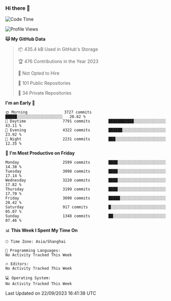 ### Hi there 👋

<!--
**qbosen/qbosen** is a ✨ _special_ ✨ repository because its `README.md` (this file) appears on your GitHub profile.

Here are some ideas to get you started:

- 🔭 I’m currently working on ...
- 🌱 I’m currently learning ...
- 👯 I’m looking to collaborate on ...
- 🤔 I’m looking for help with ...
- 💬 Ask me about ...
- 📫 How to reach me: ...
- 😄 Pronouns: ...
- ⚡ Fun fact: ...
-->

<!--START_SECTION:waka-->
![Code Time](http://img.shields.io/badge/Code%20Time-2%2C111%20hrs%2036%20mins-blue)

![Profile Views](http://img.shields.io/badge/Profile%20Views-0-blue)

**🐱 My GitHub Data** 

> 📦 435.4 kB Used in GitHub's Storage 
 > 
> 🏆 476 Contributions in the Year 2023
 > 
> 🚫 Not Opted to Hire
 > 
> 📜 101 Public Repositories 
 > 
> 🔑 34 Private Repositories 
 > 
**I'm an Early 🐤** 

```text
🌞 Morning                3727 commits        █████░░░░░░░░░░░░░░░░░░░░   20.62 % 
🌆 Daytime                7791 commits        ███████████░░░░░░░░░░░░░░   43.11 % 
🌃 Evening                4322 commits        ██████░░░░░░░░░░░░░░░░░░░   23.92 % 
🌙 Night                  2231 commits        ███░░░░░░░░░░░░░░░░░░░░░░   12.35 % 
```
📅 **I'm Most Productive on Friday** 

```text
Monday                   2599 commits        ████░░░░░░░░░░░░░░░░░░░░░   14.38 % 
Tuesday                  3098 commits        ████░░░░░░░░░░░░░░░░░░░░░   17.14 % 
Wednesday                3220 commits        ████░░░░░░░░░░░░░░░░░░░░░   17.82 % 
Thursday                 3199 commits        ████░░░░░░░░░░░░░░░░░░░░░   17.70 % 
Friday                   3690 commits        █████░░░░░░░░░░░░░░░░░░░░   20.42 % 
Saturday                 917 commits         █░░░░░░░░░░░░░░░░░░░░░░░░   05.07 % 
Sunday                   1348 commits        ██░░░░░░░░░░░░░░░░░░░░░░░   07.46 % 
```


📊 **This Week I Spent My Time On** 

```text
🕑︎ Time Zone: Asia/Shanghai

💬 Programming Languages: 
No Activity Tracked This Week

🔥 Editors: 
No Activity Tracked This Week

💻 Operating System: 
No Activity Tracked This Week
```


 Last Updated on 22/09/2023 16:41:38 UTC
<!--END_SECTION:waka-->
